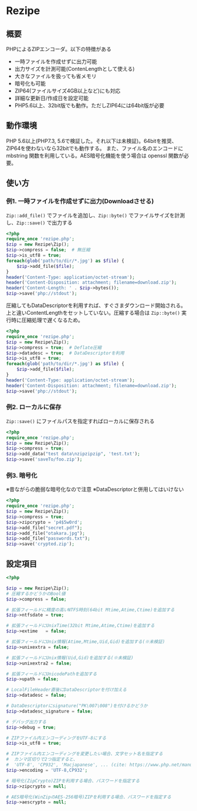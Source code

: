 # Rezipe

## 概要

PHPによるZIPエンコーダ。以下の特徴がある

* 一時ファイルを作成せずに出力可能
* 出力サイズを計測可能(ContenLengthとして使える)
* 大きなファイルを扱っても省メモリ
* 暗号化も可能
* ZIP64(ファイルサイズ4GB以上など)にも対応
* 詳細な更新日/作成日を設定可能
* PHP5.6以上、32bit版でも動作。ただしZIP64には64bit版が必要

## 動作環境

PHP 5.6以上(PHP7.3, 5.6で検証した。それ以下は未検証)。64bitを推奨、ZIP64を使わないなら32bitでも動作する。
また、ファイル名のエンコードに mbstring 関数を利用している。AES暗号化機能を使う場合は openssl 関数が必要。

## 使い方

### 例1. 一時ファイルを作成せずに出力(Downloadさせる)

`Zip::add_file()` でファイルを追加し、`Zip::byte()` でファイルサイズを計測し、`Zip::save()` で出力する

```php
<?php
require_once 'rezipe.php';
$zip = new Rezipe\Zip();
$zip->compress = false;  # 無圧縮
$zip->is_utf8 = true;
foreach(glob('path/to/dir/*.jpg') as $file) {
	$zip->add_file($file);
}
header('Content-Type: application/octet-stream');
header('Content-Disposition: attachment; filename=download.zip');
header('Content-Length: ' . $zip->bytes());
$zip->save('php://stdout');
```

圧縮してもDataDescriptorを利用すれば、すぐさまダウンロード開始される。
上と違いContentLengthをセットしていない。圧縮する場合は `Zip::byte()` 実行時に圧縮処理で遅くなるため。

```php
<?php
require_once 'rezipe.php';
$zip = new Rezipe\Zip();
$zip->compress = true;  # Deflate圧縮
$zip->datadesc = true;  # DataDescriptorを利用
$zip->is_utf8 = true;
foreach(glob('path/to/dir/*.jpg') as $file) {
	$zip->add_file($file);
}
header('Content-Type: application/octet-stream');
header('Content-Disposition: attachment; filename=download.zip');
$zip->save('php://stdout');
```

### 例2. ローカルに保存

`Zip::save()` にファイルパスを指定すればローカルに保存される

```php
<?php
require_once 'rezipe.php';
$zip = new Rezipe\Zip();
$zip->compress = true;
$zip->add_data("test data\nzipzipzip", 'test.txt');
$zip->save('saveTo/foo.zip');
```

### 例3. 暗号化

※昔ながらの脆弱な暗号化なので注意
※DataDescriptorと併用してはいけない

```php
<?php
require_once 'rezipe.php';
$zip = new Rezipe\Zip();
$zip->compress = true;
$zip->zipcrypto = 'p4$5w0rd';
$zip->add_file("secret.pdf");
$zip->add_file("otakara.jpg");
$zip->add_file("passwords.txt");
$zip->save('crypted.zip');
```

## 設定項目

```php
<?php

$zip = new Rezipe\Zip();
# 圧縮するかどうかのBool値
$zip->compress = false;

# 拡張フィールドに精度の高いNTFS時刻(64bit Mtime,Atime,Ctime)を追加する
$zip->ntfsdate = true;

# 拡張フィールドにUnixTime(32bit Mtime,Atime,Ctime)を追加する
$zip->extime   = false;

# 拡張フィールドにUnix情報(Atime,Mtime,Uid,Gid)を追加する(※未検証)
$zip->unixextra = false;

# 拡張フィールドにUnix情報(Uid,Gid)を追加する(※未検証)
$zip->unixextra2 = false;

# 拡張フィールドにUnicodePathを追加する
$zip->upath = false;

# LocalFileHeader直後にDataDescriptorを付け加える
$zip->datadesc = false;

# DataDescriptorにsignature("PK\007\008")を付けるかどうか
$zip->datadesc_signature = false;

# デバッグ出力する
$zip->debug = true;

# ZIPファイル内エンコーディングをUTF-8にする
$zip->is_utf8 = true;

# ZIPファイル内エンコーディングを変更したい場合、文字セット名を指定する
#  カンマ区切りで2つ指定すると、
#  'UTF-8', 'CP932', 'Macjapanese', ... (cite: https://www.php.net/manual/ja/mbstring.supported-encodings.php)
$zip->encoding = 'UTF-8,CP932';

# 暗号化(ZipCrypto)ZIPを利用する場合、パスワードを指定する
$zip->zipcrypto = null;

# AES暗号化(WinZipのAES-256暗号)ZIPを利用する場合、パスワードを指定する
$zip->aescrypto = null;

```

